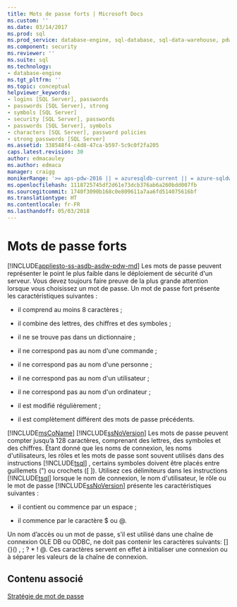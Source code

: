 ```yaml
---
title: Mots de passe forts | Microsoft Docs
ms.custom: ''
ms.date: 03/14/2017
ms.prod: sql
ms.prod_service: database-engine, sql-database, sql-data-warehouse, pdw
ms.component: security
ms.reviewer: ''
ms.suite: sql
ms.technology:
- database-engine
ms.tgt_pltfrm: ''
ms.topic: conceptual
helpviewer_keywords:
- logins [SQL Server], passwords
- passwords [SQL Server], strong
- symbols [SQL Server]
- security [SQL Server], passwords
- passwords [SQL Server], symbols
- characters [SQL Server], password policies
- strong passwords [SQL Server]
ms.assetid: 338548f4-c4d8-47ca-b597-5c9c0f2fa205
caps.latest.revision: 30
author: edmacauley
ms.author: edmaca
manager: craigg
monikerRange: '>= aps-pdw-2016 || = azuresqldb-current || = azure-sqldw-latest || >= sql-server-2016 || = sqlallproducts-allversions'
ms.openlocfilehash: 1118725745df2d61e73dcb376ab6a260bdd007fb
ms.sourcegitcommit: 1740f3090b168c0e809611a7aa6fd514075616bf
ms.translationtype: HT
ms.contentlocale: fr-FR
ms.lasthandoff: 05/03/2018
---
```

# <a name="strong-passwords"></a>Mots de passe forts
[!INCLUDE[appliesto-ss-asdb-asdw-pdw-md](../../includes/appliesto-ss-asdb-asdw-pdw-md.md)]
  Les mots de passe peuvent représenter le point le plus faible dans le déploiement de sécurité d'un serveur. Vous devez toujours faire preuve de la plus grande attention lorsque vous choisissez un mot de passe. Un mot de passe fort présente les caractéristiques suivantes :  
  
-   il comprend au moins 8 caractères ;  
  
-   il combine des lettres, des chiffres et des symboles ;  
  
-   il ne se trouve pas dans un dictionnaire ;  
  
-   il ne correspond pas au nom d'une commande ;  
  
-   il ne correspond pas au nom d'une personne ;  
  
-   il ne correspond pas au nom d'un utilisateur ;  
  
-   il ne correspond pas au nom d'un ordinateur ;  
  
-   il est modifié régulièrement ;  
  
-   il est complètement différent des mots de passe précédents.  
  
 [!INCLUDE[msCoName](../../includes/msconame-md.md)] [!INCLUDE[ssNoVersion](../../includes/ssnoversion-md.md)] Les mots de passe peuvent compter jusqu’à 128 caractères, comprenant des lettres, des symboles et des chiffres. Étant donné que les noms de connexion, les noms d'utilisateurs, les rôles et les mots de passe sont souvent utilisés dans des instructions [!INCLUDE[tsql](../../includes/tsql-md.md)] , certains symboles doivent être placés entre guillemets (") ou crochets ([ ]). Utilisez ces délimiteurs dans les instructions [!INCLUDE[tsql](../../includes/tsql-md.md)] lorsque le nom de connexion, le nom d'utilisateur, le rôle ou le mot de passe [!INCLUDE[ssNoVersion](../../includes/ssnoversion-md.md)] présente les caractéristiques suivantes :  
  
-   il contient ou commence par un espace ;  
  
-   il commence par le caractère $ ou @.  
  
 Un nom d’accès ou un mot de passe, s’il est utilisé dans une chaîne de connexion OLE DB ou ODBC, ne doit pas contenir les caractères suivants: [] {}() , ; ? * ! @. Ces caractères servent en effet à initialiser une connexion ou à séparer les valeurs de la chaîne de connexion.  
  
## <a name="related-content"></a>Contenu associé  
 [Stratégie de mot de passe](../../relational-databases/security/password-policy.md)  
  
  
